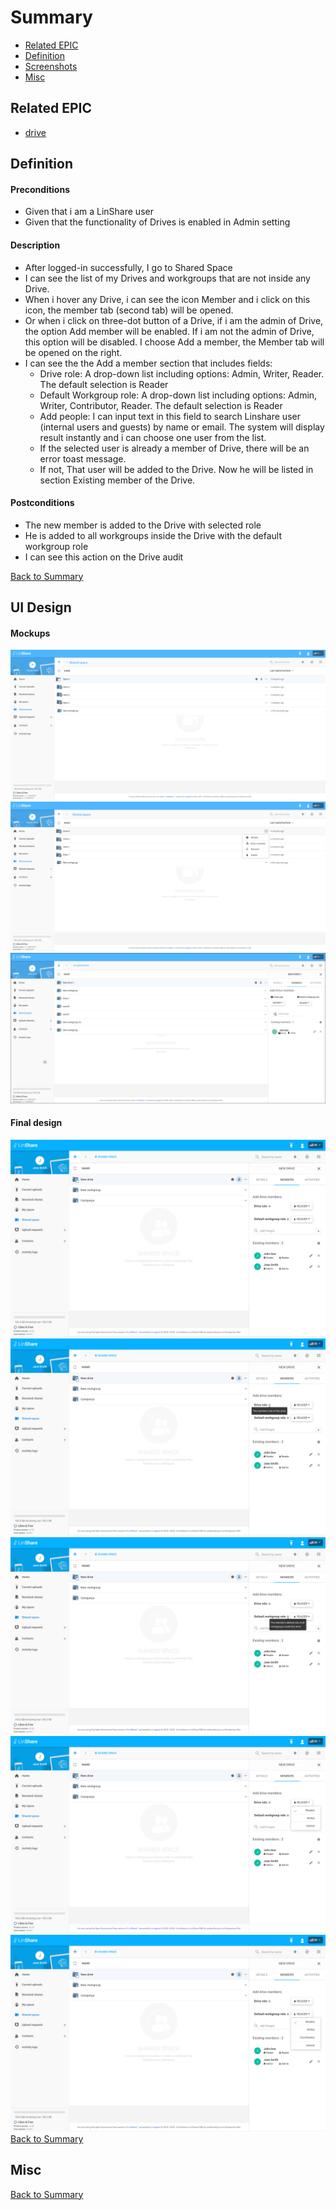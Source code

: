# Summary

* [Related EPIC](#related-epic)
* [Definition](#definition)
* [Screenshots](#screenshots)
* [Misc](#misc)

## Related EPIC

* [drive](./README.md)

## Definition

#### Preconditions
*  Given that i am a LinShare user 
*  Given that the functionality of Drives is enabled in Admin setting

#### Description

*  After logged-in successfully, I go to Shared Space 
*  I can see the list of my Drives and workgroups that are not inside any Drive.
*  When i hover any Drive, i can see the icon Member and i click on this icon, the member tab (second tab) will be opened. 
*  Or when i click on three-dot button of a Drive, if i am the admin of Drive, the option Add member will be enabled. If i am not the admin of Drive, this option will be disabled. I choose Add a member, the Member tab will be opened on the right. 
*  I can see the the Add a member section that includes fields: 
   *  Drive role: A drop-down list including options: Admin, Writer, Reader. The default selection is Reader 
   *  Default Workgroup role: A drop-down list including options: Admin, Writer, Contributor, Reader. The default selection is Reader 
   *  Add people: I can input text in this field to search Linshare user (internal users and guests) by name or email. The system will display result instantly and i can choose one user from the list. 
   *  If the selected user is already a member of Drive, there will be an error toast message. 
   *  If not, That user will be added to the Drive. Now he will be listed in section Existing member of the Drive.

#### Postconditions
*  The new member is added to the Drive  with selected role
*  He is added to all workgroups inside the Drive with the default workgroup role 
*  I can see this action on the Drive audit

[Back to Summary](#summary)

## UI Design

#### Mockups
![story9](./mockups/9.1.png)
![story9](./mockups/9.2.png)
![story9](./mockups/9.3.png)
#### Final design
![story9](./design/9.1.png)
![story9](./design/9.2.png)
![story9](./design/9.3.png)
![story9](./design/9.4.png)
![story9](./design/9.5.png)
[Back to Summary](#summary)
## Misc

[Back to Summary](#summary)
